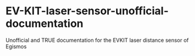 # EV-KIT-laser-sensor-unofficial-documentation
Unofficial and TRUE documentation for the EVKIT laser distance sensor of Egismos
